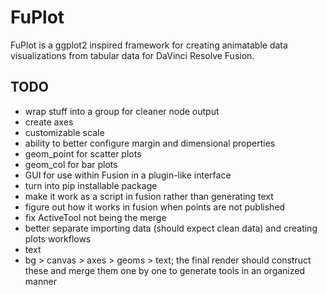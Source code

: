 # FuPlot

FuPlot is a ggplot2 inspired framework for creating animatable data visualizations from tabular data for DaVinci Resolve Fusion.

## TODO

- wrap stuff into a group for cleaner node output
- create axes
- customizable scale
- ability to better configure margin and dimensional properties
- geom_point for scatter plots
- geom_col for bar plots
- GUI for use within Fusion in a plugin-like interface
- turn into pip installable package
- make it work as a script in fusion rather than generating text
- figure out how it works in fusion when points are not published
- fix ActiveTool not being the merge
- better separate importing data (should expect clean data) and creating plots workflows
- text
- bg > canvas > axes > geoms > text; the final render should construct these and merge them one by one to generate tools in an organized manner
